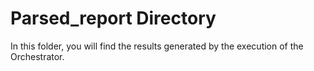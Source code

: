 # Parsed_report Directory
In this folder, you will find the results generated by the execution of the Orchestrator.